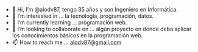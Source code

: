 - 👋 Hi, I’m @alodv87, tengo 35 años y son Ingeniero en Informática.
- 👀 I’m interested in ...  la tecnología, programación, datos.
- 🌱 I’m currently learning ...  programación web. 
- 💞️ I’m looking to collaborate on ...  algún proyecto en donde deba aplicar los conocimientos básicos en la programación web.
- 📫 How to reach me ... alodv87@gmail.com

<!---
alodv87/alodv87 is a ✨ special ✨ repository because its `README.md` (this file) appears on your GitHub profile.
You can click the Preview link to take a look at your changes.
--->
